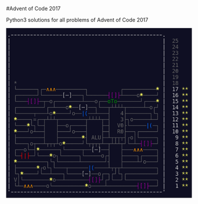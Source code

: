 #Advent of Code 2017

Python3 solutions for all problems of Advent of Code 2017

![Tree](tree.png?raw=true "")
